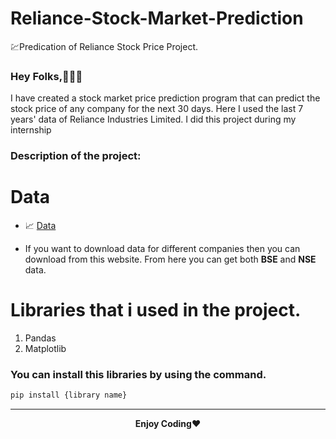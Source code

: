 # Reliance-Stock-Market-Prediction
💹Predication of Reliance Stock Price Project.


<h3>Hey Folks,👨🏻‍💻</h3>
<p>I have created a stock market price prediction program that can predict the stock price of any company for the next 30 days. Here I used the last 7 years' data of Reliance Industries Limited. I did this project during my internship</p>

### Description of the project:

# Data

- 📈 [Data](https://www.business-standard.com/company/reliance-industr-476/price-history/1)

- If you want to download data for different companies then you can download from this website. From here you can get both <b>BSE</b> and <b>NSE</b> data.


# Libraries that i used in the project. 
1. Pandas
2. Matplotlib
### You can install this libraries by using the command.

```bash
pip install {library name}
```
---
<p align="center">
<b>Enjoy Coding</b>❤
</p>
